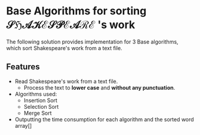 # Base Algorithms for sorting 𝒮ℌ𝒜𝒦ℰ𝒮𝒫ℰ𝒜ℛℰ  's work 

The following solution provides implementation for 3 Base algorithms, which sort Shakespeare's work from a text file.

## Features
- Read Shakespeare's work from a text file.
  - Process the text to **lower case** and **without any punctuation**.
- Algorithms used:
  - Insertion Sort
  - Selection Sort
  - Merge Sort
- Outputting the time consumption for each algorithm and the sorted word array[] 
